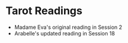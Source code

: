 # Tarot Readings

- Madame Eva's original reading in Session 2
- Arabelle's updated reading in Session 18 